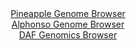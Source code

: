 <div id="Pineapple_Genome_Browser" align="center">
  <a href="https://igv.org/app/?sessionURL=blob:zZLRbpswFIbfxVKnTSJgoIGAVE20SdeoVdckoulSVciAIW7BJraBNlHefWfVpt10UnOxaRIX9pHN.c_nb4c6KhUTHIXIMe2hadvIQGot.gWpm4pek5oqFBakUtRAkhZUUp5RFO5QQZQm8fwKbq61blRoWUw3g5rwUpjKNUlNtoKTXpmZqK0zUVUkFZJoIZV1KkknLFZ2g56mpGlM6O2aQysnmlikataCK2E1lJdJD_9LfpWSknJR06RuK81eAySQBzLmZkE.R8tFlGVUqUv6Ms1PostpdOtO4tUX72wVf71Yxt7yw4KVnOhW0pOnu.zMnWdxhLNRvlncjHM1nSnM5Wx05I4_TJ4bJqk6sX175Hr.McYAhvGcPv9PM8PHDpzbL8dBf1O67fDIOT93l.OVKrr5toRdejv59ubsNtobqBJZCy6gbC390MaGiz1j6HiDH0t7ZGAcACEpGArvHwykJcme4Pj9DumXBoxBim7aV3kMJGROJQoHAca.HQTO8BiaBIG9N3aoldXfw3sezwMfO5HjeEnBKg0654nijTIJ52aXFWa5PZDn4wjIsduxU_ptO2sfJysonF5502abruL4DzwNBO1fnxGGfU.qf2Lfe4KYOj1UuQsvWG.Gi7S_XN1FBeCauXP6vNHX2JGTNwE5MO5hcAoha6LhPFRg.9O5jkhGuIZCxxRLWcX0yxI4ih6FtuOCuigTlQAXkSzTj9jAhj3En34r6u4f9t8B">Pineapple Genome Browser</a>
</div>
<div id="Alphonso_Genome_Browser" align="center">
  <a href="https://igv.org/app/?sessionURL=blob:zZJra9swFIb_i6BlA8eW7TqpDWWkl7RZvGQkc7O2FHNiy45SWXIk5eKG_PepZWNfVmg.bAz0QTro8p5Hzw6tiVRUcBQhz3YD23WRhdRcbCZQ1YwMoSIKRQUwRSwkSUEk4RlB0Q4VoDQk49icnGtdq8hxqK5bFfBS2Mq3oYJnwWGj7ExUzoVgDGZCghZSOecS1sKh5bq1ITOoa9u87duBk4MGB1g9F1wJpya8TDfmvvRXKS0JFxVJqxXT9DVAavKYjLldwKfudNLNMqLUgDT9_Kw76Hdv_avk_rp9cZ.MbqZJe3o8oSUHvZLkbFM1y8Adf47hDsN1Eyf8ads9WVwOZXLkXx5fbWsqiTpzO.6p3.744QsYynOy_Z96NoMe2Pfytonp1O_1F_0RnTypwe12zIawGEP2Rt97CzGRrYwHKJvLTuRiy8dtK_DarZepe2phHBo6UlAUPTxaSEvInsz2hx3STW1sQYosV6_iWEjInEgUtUKMO24YesFJ5wSHobu3dmgl2d9D20vGYQd7Xc9rpwVl2qicp4rXygbO7XVW2OXzgSyzwXCyxYMjr8fgQoz93nkuC4GTq9HoC_4jTc8QMI._fqBp9T2Z_ol37wli69mhsn2Lw9LQIXfeTRDHMglivFo031msJ1_Vm4AOg1MIWYE2.03FLH8atwZJgWtTWFNFZ5RR3UwNR7FBkev5RlyUCSaMiUiWsw_YwpYb4I._BfX3j_sf">Alphonso Genome Browser</a>
</div>


<div id="DAF_Genomics_Browser" align="center">
  <a href="https://igv.org/app/?sessionURL=blob:tZFra9swFIb_iyD95Jtkx64NYThtc2nKxhzcbC0lnMlybGpLniQ37UL.e4XbMdgoY9CBJCTO5X11ngN6YFLVgqMEEQePHYyRhVQl9mtou4Z9hJYplJTQKGYhyUomGacMJQdUgtKQZ1emstK6U4nrFlDaO8ZFW1PlKN.Bzlai1xUzqTZxoIUfgsNeOVS0JlmDC01XCa6EC5QypWzP7Rjfbfdgjp.x7dCSbdu.0fWgujUmjLHCKcG4rXnBHv9i5D8om1V_SDfrdKhfsadlMUlXy_Tav8hv5uHZTf5pscnDzcm63nHQvWSTy6sRmQZ7_5pfThfzLF1mIzIL6zVt58X089eRf35y8djVkqkJjvCpH0ZBGKOjhRpBe4MB0UriBAdWRE4tEgT269Ufh2YOUtQoub2zkJZA70367QHpp87AQop97wduFhKyYBIldux5EY5jMg6iwItjfLQOqJfNO9Oc5VkceSQlJHS.QWv0y7oZRmiE_gy.F8rfOpv9r6jyh3Ixh9KjXtFVzdnqC8xy7J_fLzP6BiYLvfmtUsgWtAm9PF.hQGPUWsb1Lyr.8e74DA--">DAF Genomics Browser</a>
</div>
